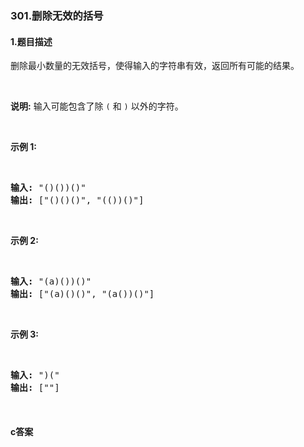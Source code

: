 ### 301.删除无效的括号

#### 1.题目描述

<p>删除最小数量的无效括号，使得输入的字符串有效，返回所有可能的结果。</p><br/><p><strong>说明:</strong> 输入可能包含了除&nbsp;<code>(</code>&nbsp;和&nbsp;<code>)</code>&nbsp;以外的字符。</p><br/><p><strong>示例 1:</strong></p><br/><pre><strong>输入:</strong> &quot;()())()&quot;<br/><strong>输出:</strong> [&quot;()()()&quot;, &quot;(())()&quot;]<br/></pre><br/><p><strong>示例 2:</strong></p><br/><pre><strong>输入:</strong> &quot;(a)())()&quot;<br/><strong>输出:</strong> [&quot;(a)()()&quot;, &quot;(a())()&quot;]<br/></pre><br/><p><strong>示例 3:</strong></p><br/><pre><strong>输入:</strong> &quot;)(&quot;<br/><strong>输出: </strong>[&quot;&quot;]</pre><br/>

#### c答案

```c

